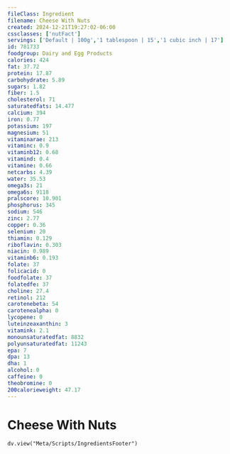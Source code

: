 ```yaml
---
fileClass: Ingredient
filename: Cheese With Nuts
created: 2024-12-21T19:27:02-06:00
cssclasses: ['nutFact']
servings: ['Default | 100g','1 tablespoon | 15','1 cubic inch | 17']
id: 781733
foodgroup: Dairy and Egg Products 
calories: 424
fat: 37.72
protein: 17.87
carbohydrate: 5.89
sugars: 1.82
fiber: 1.5
cholesterol: 71
saturatedfats: 14.477
calcium: 394
iron: 0.77
potassium: 197
magnesium: 51
vitaminarae: 213
vitaminc: 0.9
vitaminb12: 0.68
vitamind: 0.4
vitamine: 0.66
netcarbs: 4.39
water: 35.53
omega3s: 21
omega6s: 9118
pralscore: 10.901
phosphorus: 345
sodium: 546
zinc: 2.77
copper: 0.36
selenium: 20
thiamin: 0.129
riboflavin: 0.303
niacin: 0.989
vitaminb6: 0.193
folate: 37
folicacid: 0
foodfolate: 37
folatedfe: 37
choline: 27.4
retinol: 212
carotenebeta: 54
carotenealpha: 0
lycopene: 0
luteinzeaxanthin: 3
vitamink: 2.1
monounsaturatedfat: 8832
polyunsaturatedfat: 11243
epa: 7
dpa: 13
dha: 1
alcohol: 0
caffeine: 0
theobromine: 0
200calorieweight: 47.17
---
```


# Cheese With Nuts

```dataviewjs
dv.view("Meta/Scripts/IngredientsFooter")
```